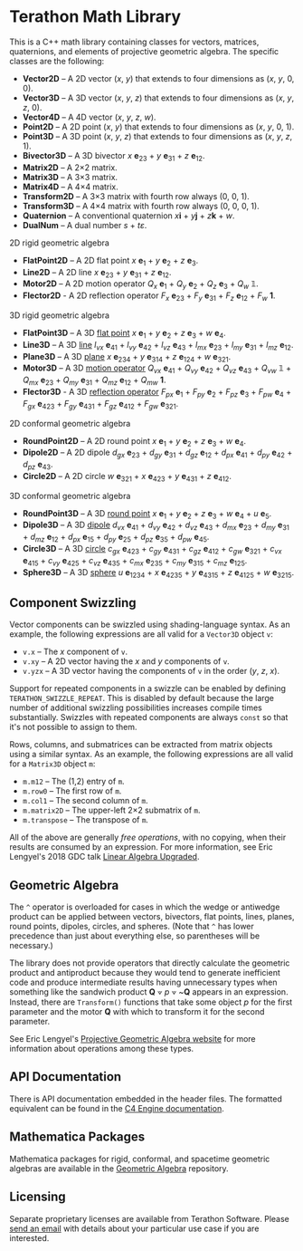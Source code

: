 # Terathon Math Library

This is a C++ math library containing classes for vectors, matrices, quaternions, and elements of projective geometric algebra. The specific classes are the following:

* **Vector2D** – A 2D vector (*x*, *y*) that extends to four dimensions as (*x*, *y*, 0, 0).
* **Vector3D** – A 3D vector (*x*, *y*, *z*) that extends to four dimensions as (*x*, *y*, *z*, 0).
* **Vector4D** – A 4D vector (*x*, *y*, *z*, *w*).
* **Point2D** – A 2D point (*x*, *y*) that extends to four dimensions as (*x*, *y*, 0, 1).
* **Point3D** – A 3D point (*x*, *y*, *z*) that extends to four dimensions as (*x*, *y*, *z*, 1).
* **Bivector3D** – A 3D bivector *x* **e**<sub>23</sub> + *y* **e**<sub>31</sub> + *z* **e**<sub>12</sub>.
* **Matrix2D** – A 2×2 matrix.
* **Matrix3D** – A 3×3 matrix.
* **Matrix4D** – A 4×4 matrix.
* **Transform2D** – A 3×3 matrix with fourth row always (0, 0, 1).
* **Transform3D** – A 4×4 matrix with fourth row always (0, 0, 0, 1).
* **Quaternion** – A conventional quaternion *x***i** + *y***j** + *z***k** + *w*.
* **DualNum** – A dual number *s* + *tε*.

2D rigid geometric algebra
* **FlatPoint2D** – A 2D flat point *x* **e**<sub>1</sub> + *y* **e**<sub>2</sub> + *z* **e**<sub>3</sub>.
* **Line2D** – A 2D line *x* **e**<sub>23</sub> + *y* **e**<sub>31</sub> + *z* **e**<sub>12</sub>.
* **Motor2D** – A 2D motion operator *Q<sub>x</sub>* **e**<sub>1</sub> + *Q<sub>y</sub>* **e**<sub>2</sub> + *Q<sub>z</sub>* **e**<sub>3</sub> + *Q<sub>w</sub>* 𝟙.
* **Flector2D** - A 2D reflection operator *F<sub>x</sub>* **e**<sub>23</sub> + *F<sub>y</sub>* **e**<sub>31</sub> + *F<sub>z</sub>* **e**<sub>12</sub> + *F<sub>w</sub>* **1**.

3D rigid geometric algebra
* **FlatPoint3D** – A 3D [flat point](https://rigidgeometricalgebra.org/wiki/index.php?title=Point) *x* **e**<sub>1</sub> + *y* **e**<sub>2</sub> + *z* **e**<sub>3</sub> + *w* **e**<sub>4</sub>.
* **Line3D** – A 3D [line](https://rigidgeometricalgebra.org/wiki/index.php?title=Line) *l<sub>vx</sub>* **e**<sub>41</sub> + *l<sub>vy</sub>* **e**<sub>42</sub> + *l<sub>vz</sub>* **e**<sub>43</sub> + *l<sub>mx</sub>* **e**<sub>23</sub> + *l<sub>my</sub>* **e**<sub>31</sub> + *l<sub>mz</sub>* **e**<sub>12</sub>.
* **Plane3D** – A 3D [plane](https://rigidgeometricalgebra.org/wiki/index.php?title=Plane) *x* **e**<sub>234</sub> + *y* **e**<sub>314</sub> + *z* **e**<sub>124</sub> + *w* **e**<sub>321</sub>.
* **Motor3D** – A 3D [motion operator](https://rigidgeometricalgebra.org/wiki/index.php?title=Motor) *Q<sub>vx</sub>* **e**<sub>41</sub> + *Q<sub>vy</sub>* **e**<sub>42</sub> + *Q<sub>vz</sub>* **e**<sub>43</sub> + *Q<sub>vw</sub>* 𝟙 + *Q<sub>mx</sub>* **e**<sub>23</sub> + *Q<sub>my</sub>* **e**<sub>31</sub> + *Q<sub>mz</sub>* **e**<sub>12</sub> + *Q<sub>mw</sub>* **1**.
* **Flector3D** - A 3D [reflection operator](https://rigidgeometricalgebra.org/wiki/index.php?title=Flector) *F<sub>px</sub>* **e**<sub>1</sub> + *F<sub>py</sub>* **e**<sub>2</sub> + *F<sub>pz</sub>* **e**<sub>3</sub> + *F<sub>pw</sub>* **e**<sub>4</sub> + *F<sub>gx</sub>* **e**<sub>423</sub> + *F<sub>gy</sub>* **e**<sub>431</sub> + *F<sub>gz</sub>* **e**<sub>412</sub> + *F<sub>gw</sub>* **e**<sub>321</sub>.

2D conformal geometric algebra
* **RoundPoint2D** – A 2D round point *x* **e**<sub>1</sub> + *y* **e**<sub>2</sub> + *z* **e**<sub>3</sub> + *w* **e**<sub>4</sub>.
* **Dipole2D** – A 2D dipole *d<sub>gx</sub>* **e**<sub>23</sub> + *d<sub>gy</sub>* **e**<sub>31</sub> + *d<sub>gz</sub>* **e**<sub>12</sub> + *d<sub>px</sub>* **e**<sub>41</sub> + *d<sub>py</sub>* **e**<sub>42</sub> + *d<sub>pz</sub>* **e**<sub>43</sub>.
* **Circle2D** – A 2D circle *w* **e**<sub>321</sub> + *x* **e**<sub>423</sub> + *y* **e**<sub>431</sub> + *z* **e**<sub>412</sub>.

3D conformal geometric algebra
* **RoundPoint3D** – A 3D [round point](https://conformalgeometricalgebra.org/wiki/index.php?title=Round_point) *x* **e**<sub>1</sub> + *y* **e**<sub>2</sub> + *z* **e**<sub>3</sub> + *w* **e**<sub>4</sub> + *u* **e**<sub>5</sub>.
* **Dipole3D** – A 3D [dipole](https://conformalgeometricalgebra.org/wiki/index.php?title=Dipole) *d<sub>vx</sub>* **e**<sub>41</sub> + *d<sub>vy</sub>* **e**<sub>42</sub> + *d<sub>vz</sub>* **e**<sub>43</sub> + *d<sub>mx</sub>* **e**<sub>23</sub> + *d<sub>my</sub>* **e**<sub>31</sub> + *d<sub>mz</sub>* **e**<sub>12</sub> + *d<sub>px</sub>* **e**<sub>15</sub> + *d<sub>py</sub>* **e**<sub>25</sub> + *d<sub>pz</sub>* **e**<sub>35</sub> + *d<sub>pw</sub>* **e**<sub>45</sub>.
* **Circle3D** – A 3D [circle](https://conformalgeometricalgebra.org/wiki/index.php?title=Circle) *c<sub>gx</sub>* **e**<sub>423</sub> + *c<sub>gy</sub>* **e**<sub>431</sub> + *c<sub>gz</sub>* **e**<sub>412</sub> + *c<sub>gw</sub>* **e**<sub>321</sub> + *c<sub>vx</sub>* **e**<sub>415</sub> + *c<sub>vy</sub>* **e**<sub>425</sub> + *c<sub>vz</sub>* **e**<sub>435</sub> + *c<sub>mx</sub>* **e**<sub>235</sub> + *c<sub>my</sub>* **e**<sub>315</sub> + *c<sub>mz</sub>* **e**<sub>125</sub>.
* **Sphere3D** – A 3D [sphere](https://conformalgeometricalgebra.org/wiki/index.php?title=Sphere) *u* **e**<sub>1234</sub> + *x* **e**<sub>4235</sub> + *y* **e**<sub>4315</sub> + *z* **e**<sub>4125</sub> + *w* **e**<sub>3215</sub>.

## Component Swizzling

Vector components can be swizzled using shading-language syntax. As an example, the following expressions are all valid for a `Vector3D` object `v`:

* `v.x` – The *x* component of `v`.
* `v.xy` – A 2D vector having the *x* and *y* components of `v`.
* `v.yzx` – A 3D vector having the components of `v` in the order (*y*, *z*, *x*).

Support for repeated components in a swizzle can be enabled by defining `TERATHON_SWIZZLE_REPEAT`. This is disabled by default because the large number of additional swizzling possibilities increases compile times substantially. Swizzles with repeated components are always `const` so that it's not possible to assign to them.

Rows, columns, and submatrices can be extracted from matrix objects using a similar syntax. As an example, the following expressions are all valid for a `Matrix3D` object `m`:

* `m.m12` – The (1,2) entry of `m`.
* `m.row0` – The first row of `m`.
* `m.col1` – The second column of `m`.
* `m.matrix2D` – The upper-left 2×2 submatrix of `m`.
* `m.transpose` – The transpose of `m`.

All of the above are generally *free operations*, with no copying, when their results are consumed by an expression. For more information, see Eric Lengyel's 2018 GDC talk [Linear Algebra Upgraded](https://terathon.com/gdc18_lengyel.pdf).

## Geometric Algebra

The `^` operator is overloaded for cases in which the wedge or antiwedge product can be applied between vectors, bivectors, flat points, lines, planes, round points, dipoles, circles, and spheres. (Note that `^` has lower precedence than just about everything else, so parentheses will be necessary.)

The library does not provide operators that directly calculate the geometric product and antiproduct because they would tend to generate inefficient code and produce intermediate results having unnecessary types when something like the sandwich product **Q** ⟇ *p* ⟇ ~**Q** appears in an expression. Instead, there are `Transform()` functions that take some object *p* for the first parameter and the motor **Q** with which to transform it for the second parameter.

See Eric Lengyel's [Projective Geometric Algebra website](https://projectivegeometricalgebra.org) for more information about operations among these types.

## API Documentation

There is API documentation embedded in the header files. The formatted equivalent can be found in the [C4 Engine documentation](https://c4engine.com/docs/Math/index.html).

## Mathematica Packages

Mathematica packages for rigid, conformal, and spacetime geometric algebras are available in the [Geometric Algebra](https://github.com/EricLengyel/Geometric-Algebra/) repository.

## Licensing

Separate proprietary licenses are available from Terathon Software. Please [send an email](mailto:service@terathon.com) with details about your particular use case if you are interested.
